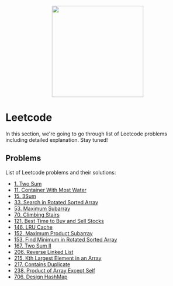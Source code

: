 <p align="center"><img width="250" height="250" src="https://media.giphy.com/media/zmWakhFv4Cllxh0CCP/giphy.gif"/></p>

# Leetcode

In this section, we're going to go through list of Leetcode problems including detailed explanation. Stay tuned!

## Problems

List of Leetcode problems and their solutions:

- [1. Two Sum](/leet/1_Two_Sum/)
- [11. Container With Most Water](/leet/11_Container_With_Most_Water/)
- [15. 3Sum](/leet/15_3Sum/)
- [33. Search in Rotated Sorted Array](/leet/33_Search_in_Rotated_Sorted_Array/)
- [53. Maximum Subarray](/leet/53_Maximum_Subarray/)
- [70. Climbing Stairs](/leet/70_Climbing_Stairs/)
- [121. Best Time to Buy and Sell Stocks](/leet/121_Best_Time_to_Buy_and_Sell_Stocks/)
- [146. LRU Cache](/leet/146_LRU_Cache/)
- [152. Maximum Product Subarray](/leet/152_Maximum_Product_Subarray/)
- [153. Find Minimum in Rotated Sorted Array](/leet/153_Find_Minimum_in_Rotated_Sorted_Array/)
- [167. Two Sum II](/leet/167_Two_Sum_II/)
- [206. Reverse Linked List](/leet/206_Reverse_Linked_List/)
- [215. Kth Largest Element in an Array](/leet/215_Kth_Largest_Element_in_an_Array/)
- [217. Contains Duplicate](/leet/217_Contains_Duplicate/)
- [238. Product of Array Except Self](/leet/238_Product_of_Array_Except_Self/)
- [706. Design HashMap](/leet/706_Design_HashMap/)
